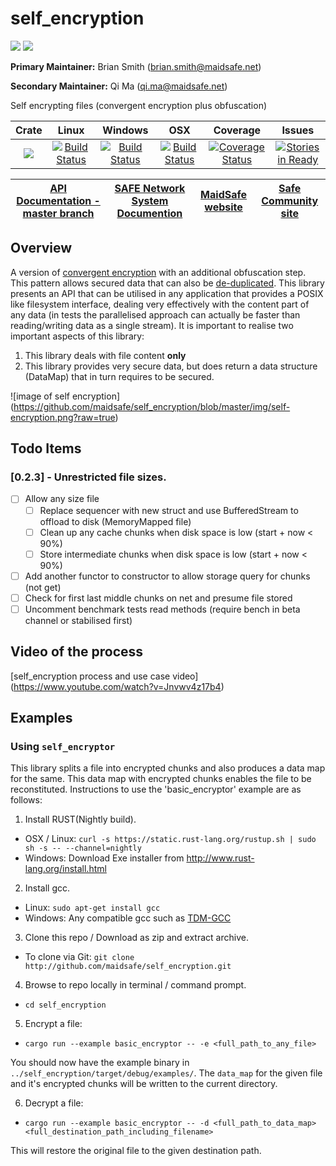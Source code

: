 # self_encryption

[![](https://img.shields.io/badge/Project%20SAFE-Approved-green.svg)](http://maidsafe.net/applications) [![](https://img.shields.io/badge/License-GPL3-green.svg)](https://github.com/maidsafe/self_encryption/blob/master/COPYING)

**Primary Maintainer:**     Brian Smith (brian.smith@maidsafe.net)

**Secondary Maintainer:**   Qi Ma (qi.ma@maidsafe.net)

Self encrypting files (convergent encryption plus obfuscation)

|Crate|Linux|Windows|OSX|Coverage|Issues|
|:------:|:-------:|:-------:|:-------:|:-------:|:-------:|
|[![](http://meritbadge.herokuapp.com/self_encryption)](https://crates.io/crates/self_encryption)|[![Build Status](https://travis-ci.org/maidsafe/self_encryption.svg?branch=master)](https://travis-ci.org/maidsafe/self_encryption)| [![Build Status](http://ci.maidsafe.net:8080/buildStatus/icon?job=self_encryption_win64_status_badge)](http://ci.maidsafe.net:8080/job/self_encryption_win64_status_badge/)|[![Build Status](http://ci.maidsafe.net:8080/buildStatus/icon?job=self_encryption_osx_status_badge)](http://ci.maidsafe.net:8080/job/self_encryption_osx_status_badge/) | [![Coverage Status](https://coveralls.io/repos/maidsafe/self_encryption/badge.svg)](https://coveralls.io/r/maidsafe/self_encryption)|[![Stories in Ready](https://badge.waffle.io/maidsafe/self_encryption.png?label=ready&title=Ready)](https://waffle.io/maidsafe/self_encryption)

| [API Documentation - master branch](http://maidsafe.net/self_encryption/master) | [SAFE Network System Documention](http://systemdocs.maidsafe.net) | [MaidSafe website](http://maidsafe.net) | [Safe Community site](https://forum.safenetwork.io) |
|:------:|:-------:|:-------:|:-------:|

## Overview

A version of [convergent encryption](http://en.wikipedia.org/wiki/Convergent_encryption) with an additional obfuscation step. This pattern allows secured data that can also be [de-duplicated](http://en.wikipedia.org/wiki/Data_deduplication). This library presents an API that can be utilised in any application that provides a POSIX like filesystem interface, dealing very effectively with the content part of any data (in tests the parallelised approach can actually be faster than reading/writing data as a single stream). It is important to realise two important aspects of this library:

1. This library deals with file content **only**
2. This library provides very secure data, but does return a data structure (DataMap) that in turn requires to be secured.

![image of self encryption] (https://github.com/maidsafe/self_encryption/blob/master/img/self-encryption.png?raw=true)

## Todo Items

### [0.2.3] - Unrestricted file sizes.
- [ ] Allow any size file
    - [ ] Replace sequencer with new struct and use BufferedStream to offload to disk (MemoryMapped file)
    - [ ] Clean up any cache chunks when disk space is low (start + now < 90%)
    - [ ] Store intermediate chunks when disk space is low (start + now < 90%)
- [ ] Add another functor to constructor to allow storage query for chunks (not get)
- [ ] Check for first last middle chunks on net and presume file stored
- [ ] Uncomment benchmark tests read methods (require bench in beta channel or stabilised first)

## Video of the process
[self_encryption process and use case video] (https://www.youtube.com/watch?v=Jnvwv4z17b4)

## Examples

### Using `self_encryptor`

This library splits a file into encrypted chunks and also produces a data map for the same. This data map with encrypted chunks enables the file to be reconstituted. Instructions to use the 'basic_encryptor' example are as follows:

1. Install RUST(Nightly build).
 - OSX / Linux: `curl -s https://static.rust-lang.org/rustup.sh | sudo sh -s -- --channel=nightly`
 - Windows: Download Exe installer from http://www.rust-lang.org/install.html

2. Install gcc.
 - Linux: `sudo apt-get install gcc`
 - Windows: Any compatible gcc such as [TDM-GCC](http://tdm-gcc.tdragon.net/download)

3. Clone this repo / Download as zip and extract archive.
 - To clone via Git: `git clone http://github.com/maidsafe/self_encryption.git`

4. Browse to repo locally in terminal / command prompt.
 - `cd self_encryption`

5. Encrypt a file:
 - `cargo run --example basic_encryptor -- -e <full_path_to_any_file>`

  You should now have the example binary in `../self_encryption/target/debug/examples/`. The `data_map` for the given file and it's encrypted chunks will be written to the current directory.

6. Decrypt a file:
 - `cargo run --example basic_encryptor -- -d <full_path_to_data_map> <full_destination_path_including_filename>`

  This will restore the original file to the given destination path.
